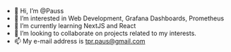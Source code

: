 - 👋 Hi, I’m @Pauss
- 👀 I’m interested in Web Development, Grafana Dashboards, Prometheus
- 🌱 I’m currently learning NextJS and React
- 💞️ I’m looking to collaborate on projects related to my interests.
- 📫 My e-mail address is tpr.paus@gmail.com

<!---
Pauss/Pauss is a ✨ special ✨ repository because its `README.md` (this file) appears on your GitHub profile.
You can click the Preview link to take a look at your changes.
--->
